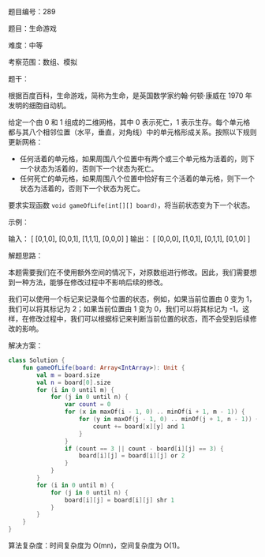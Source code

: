 题目编号：289

题目：生命游戏

难度：中等

考察范围：数组、模拟

题干：

根据百度百科，生命游戏，简称为生命，是英国数学家约翰·何顿·康威在 1970 年发明的细胞自动机。

给定一个由 0 和 1 组成的二维网格，其中 0 表示死亡，1 表示生存。每个单元格都与其八个相邻位置（水平，垂直，对角线）中的单元格形成关系。按照以下规则更新网格：

- 任何活着的单元格，如果周围八个位置中有两个或三个单元格为活着的，则下一个状态为活着的，否则下一个状态为死亡。
- 任何死亡的单元格，如果周围八个位置中恰好有三个活着的单元格，则下一个状态为活着的，否则下一个状态为死亡。

要求实现函数 `void gameOfLife(int[][] board)`，将当前状态变为下一个状态。

示例：

输入：
[
  [0,1,0],
  [0,0,1],
  [1,1,1],
  [0,0,0]
]
输出：
[
  [0,0,0],
  [1,0,1],
  [0,1,1],
  [0,1,0]
]

解题思路：

本题需要我们在不使用额外空间的情况下，对原数组进行修改。因此，我们需要想到一种方法，能够在修改过程中不影响后续的修改。

我们可以使用一个标记来记录每个位置的状态，例如，如果当前位置由 0 变为 1，我们可以将其标记为 2；如果当前位置由 1 变为 0，我们可以将其标记为 -1。这样，在修改过程中，我们可以根据标记来判断当前位置的状态，而不会受到后续修改的影响。

解决方案：

```kotlin
class Solution {
    fun gameOfLife(board: Array<IntArray>): Unit {
        val m = board.size
        val n = board[0].size
        for (i in 0 until m) {
            for (j in 0 until n) {
                var count = 0
                for (x in maxOf(i - 1, 0) .. minOf(i + 1, m - 1)) {
                    for (y in maxOf(j - 1, 0) .. minOf(j + 1, n - 1)) {
                        count += board[x][y] and 1
                    }
                }
                if (count == 3 || count - board[i][j] == 3) {
                    board[i][j] = board[i][j] or 2
                }
            }
        }
        for (i in 0 until m) {
            for (j in 0 until n) {
                board[i][j] = board[i][j] shr 1
            }
        }
    }
}
```

算法复杂度：时间复杂度为 O(mn)，空间复杂度为 O(1)。
